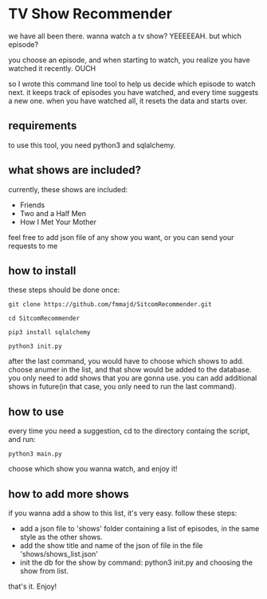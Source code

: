# TV Show Recommender
we have all been there. wanna watch a tv show? YEEEEEAH. but which episode? 

you choose an episode, and when starting to watch, you realize you have watched it recently. OUCH

so I wrote this command line tool to help us decide which episode to watch next. it keeps track of episodes you have watched, and every time suggests a new one. when you have watched all, it resets the data and starts over.


## requirements

to use this tool, you need python3 and sqlalchemy.


## what shows are included?
currently, these shows are included:

- Friends
- Two and a Half Men
- How I Met Your Mother

feel free to add json file of any show you want, or you can send your requests to me


## how to install
these steps should be done once:


```git clone https://github.com/fmmajd/SitcomRecommender.git```

```cd SitcomRecommender```

```pip3 install sqlalchemy```

```python3 init.py```

after the last command, you would have to choose which shows to add. choose anumer in the list, and that show would be added to the database. you only need to add shows that you are gonna use. you can add additional shows in future(in that case, you only need to run the last command).



## how to use
every time you need a suggestion, cd to the directory containg the script, and run:

```python3 main.py```

choose which show you wanna watch, and enjoy it!


## how to add more shows
if you wanna add a show to this list, it's very easy. follow these steps:

- add a json file to 'shows' folder containing a list of episodes, in the same style as the other shows.
- add the show title and name of the json of file in the file 'shows/shows_list.json'
- init the db for the show by command: python3 init.py and choosing the show from list.

that's it. Enjoy!
